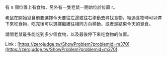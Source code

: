 有 n 個位置上有食物，另外有一隻老鼠一開始位於位置 r。

老鼠在開始覓食前要選擇今天要往左邊或往右移動去尋找食物，經過食物時可以停下來吃食物，吃完後可以選擇繼續往相同方向移動，或者是結束今天的覓食。

請問老鼠最多能吃到多少個食物，以及最後停下來吃食物的位置。

Link : [https://zerojudge.tw/ShowProblem?problemid=m370](https://zerojudge.tw/ShowProblem?problemid=m370)